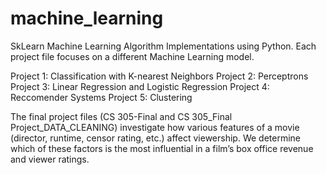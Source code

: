 # machine_learning
SkLearn Machine Learning Algorithm Implementations using Python.
Each project file focuses on a different Machine Learning model.

Project 1: Classification with K-nearest Neighbors 
Project 2: Perceptrons
Project 3: Linear Regression and Logistic Regression 
Project 4: Reccomender Systems
Project 5: Clustering 

The final project files (CS 305-Final and CS 305_Final Project_DATA_CLEANING) investigate how various features of a movie (director, runtime, censor rating, etc.) affect viewership. We determine  which of these factors is the most influential in a film’s box office revenue and viewer ratings.
